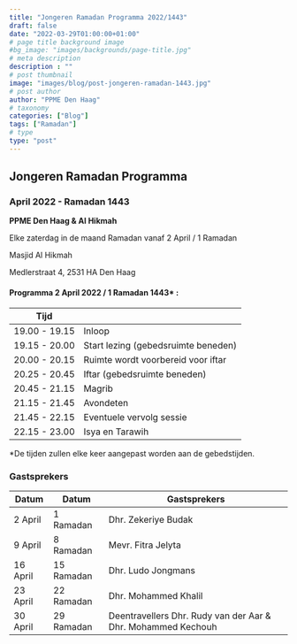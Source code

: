 ```yaml
---
title: "Jongeren Ramadan Programma 2022/1443"
draft: false
date: "2022-03-29T01:00:00+01:00"
# page title background image
#bg_image: "images/backgrounds/page-title.jpg"
# meta description
description : ""
# post thumbnail
image: "images/blog/post-jongeren-ramadan-1443.jpg"
# post author
author: "PPME Den Haag"
# taxonomy
categories: ["Blog"]
tags: ["Ramadan"]
# type
type: "post"
---
```


## Jongeren Ramadan Programma
### April 2022 - Ramadan 1443
**PPME Den Haag & Al Hikmah**


Elke zaterdag in de maand Ramadan vanaf 2 April / 1 Ramadan

Masjid Al Hikmah

Medlerstraat 4, 2531 HA Den Haag

#### Programma 2 April 2022 / 1 Ramadan 1443* :

| Tijd |  |
|------|--|
| 19.00 - 19.15 | Inloop |
| 19.15 - 20.00 | Start lezing (gebedsruimte beneden) |
| 20.00 - 20.15 | Ruimte wordt voorbereid voor iftar |
| 20.25 - 20.45 | Iftar (gebedsruimte beneden) |
| 20.45 - 21.15 | Magrib |
| 21.15 - 21.45 | Avondeten |
| 21.45 - 22.15 | Eventuele vervolg sessie |
| 22.15 - 23.00 | Isya en Tarawih |

*De tijden zullen elke keer aangepast worden aan de gebedstijden.

### Gastsprekers

| Datum |    Datum    |  Gastsprekers    |
|-------|------|------|
| 2 April | 1 Ramadan | Dhr. Zekeriye Budak |
| 9 April | 8 Ramadan | Mevr. Fitra Jelyta |
| 16 April | 15 Ramadan| Dhr. Ludo Jongmans |
| 23 April | 22 Ramadan | Dhr. Mohammed Khalil |
| 30 April | 29 Ramadan|  Deentravellers Dhr. Rudy van der Aar & Dhr. Mohammed Kechouh |

